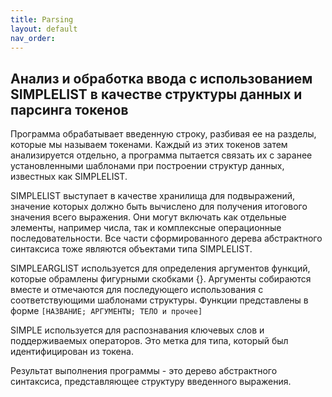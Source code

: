 ```yaml
---
title: Parsing
layout: default
nav_order: 
---
```


## Анализ и обработка ввода с использованием SIMPLELIST в качестве структуры данных и парсинга токенов

Программа обрабатывает введенную строку, разбивая ее на разделы, которые мы называем токенами. 
Каждый из этих токенов затем анализируется отдельно, а программа пытается связать их с заранее 
установленными шаблонами при построении структур данных, известных как SIMPLELIST.

SIMPLELIST выступает в качестве хранилища для подвыражений, значение которых должно быть вычислено 
для получения итогового значения всего выражения. Они могут включать как отдельные элементы, 
например числа, так и комплексные операционные последовательности. 
Все части сформированного дерева абстрактного синтаксиса тоже являются объектами типа SIMPLELIST.

SIMPLEARGLIST используется для определения аргументов функций, которые обрамлены фигурными скобками {}. 
Аргументы собираются вместе и отмечаются для последующего использования с соответствующими шаблонами структуры. 
Функции представлены в форме `[НАЗВАНИЕ; АРГУМЕНТЫ; ТЕЛО и прочее]`

SIMPLE используется для распознавания ключевых слов и поддерживаемых операторов. 
Это метка для типа, который был идентифицирован из токена.

Результат выполнения программы - это дерево абстрактного синтаксиса, представляющее структуру введенного выражения.